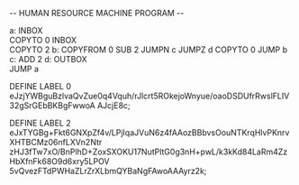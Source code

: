 -- HUMAN RESOURCE MACHINE PROGRAM --

a:
    INBOX   
    COPYTO   0
    INBOX   
    COPYTO   2
b:
    COPYFROM 0
    SUB      2
    JUMPN    c
    JUMPZ    d
    COPYTO   0
    JUMP     b
c:
    ADD      2
d:
    OUTBOX  
    JUMP     a


DEFINE LABEL 0
eJzjYWBguBzlvaQvZue0q4Vquh/rJlcrt5ROkejoWnyue/oaoDSDUfrRwslFLIV32gSrGEbBKBgFwwoA
AJcjE8c;

DEFINE LABEL 2
eJxTYGBg+Fkt6GNXpZf4v/LPjIqaJVuN6z4fAAozBBbvsOouNTKrqHlvPKnrvXHTBCMz06nfLXVn2Ntr
zHJ3fTw7xO/BnPlhD+ZoxSXOKU17NutPltG0g3nH+pwL/k3kKd84LaRm4ZzHbXfnFk68O9d6xry5LPOV
5vQvezFTdPWHaZLrZrXLbmQYBaNgFAwoAAAyrz2k;

